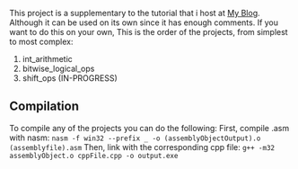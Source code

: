 This project is a supplementary to the tutorial that i host at [My Blog](https://themindpalace.bearblog.dev/assembly-pt-1-the-absolute-basics-of-assembly/).
Although it can be used on its own since it has enough comments.
If you want to do this on your own, This is the order of the projects, from simplest to most complex:
1. int_arithmetic
2. bitwise_logical_ops
3. shift_ops (IN-PROGRESS)

## Compilation
To compile any of the projects you can do the following:
First, compile .asm with nasm: `nasm -f win32 --prefix _ -o (assemblyObjectOutput).o (assemblyfile).asm`
Then, link with the corresponding cpp file:
`g++ -m32 assemblyObject.o cppFile.cpp -o output.exe`